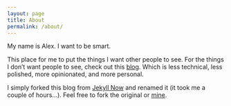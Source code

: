```yaml
---
layout: page
title: About
permalink: /about/
---
```

My name is Alex. I want to be smart.

This place for me to put the things I want other people to see. For the things I don’t want people to see, check out this [blog](https://act65com.wordpress.com/). Which is less technical, less polished, more opinionated, and more personal.

I simply forked this blog from [Jekyll Now](https://github.com/barryclark/jekyll-now) and renamed it (it took me a couple of hours…). Feel free to fork the original or [mine](https://github.com/act65/act65.github.io).
